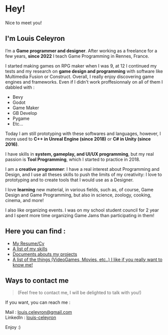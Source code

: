# Hey! 

Nice to meet you! 

##  I'm Louis Celeyron 


I’m a **Game programmer and designer**. After working as a freelance for a few years, **since 2022** I teach Game Programming in Rennes, France. 

I started making games on RPG maker when I was 9, at 12 I continued my tests and my research on **game design and programming** with software like Multimedia Fusion or Construct. 
Overall, I really enjoy discovering game engines and frameworks. Even if I didn't work proffesionnaly on all of them I dabbled with :
- Bevy
- Godot 
- Game Maker
- GB Develop
- Pygame
- Etc...

Today I am still prototyping with these softwares and languages, however, I more used to **C++ in Unreal Engine (since 2018)**  or **C# in Unity (since 2016)**.


I have skills in **system, gameplay, and UI/UX programming**, but my real passion is **Tool Programming**, which I started to practice in 2018. 

I am a **creative programmer**: I have a real interest about Programming and Design, and I use all theses skills to push the limits of my creativity: I love to prototyping and to create tools that I would use as a Designer.

I love **learning** new material, in various fields, such as, of course, Game Design and Game Programming, but also in science, zoology, cooking, cinema, and more!

I also like organizing events. I was on my school student council for 2 year and I spent more time organizing Game Jams than participating in them!


## Here you can find :

- [My Resume/Cv](https://github.com/LouisViktorCeleyron/Portfolio/blob/master/Documents/louisceleyron.pdf)
- [A list of my skills](https://github.com/LouisViktorCeleyron/Portfolio/blob/master/Skills/MySkills.md)
- [Documents abouts my projects](https://github.com/LouisViktorCeleyron/Portfolio/blob/master/Projects/MyProjects.md)
- [A list of the things (VideoGames, Movies, etc..) I like if you really want to know me!](https://github.com/LouisViktorCeleyron/Portfolio/blob/master/WhatILike/ThingsILike.md)


## Ways to contact me

>(Feel free to contact me, I will be delighted to talk with you!)

If you want, you can reach me :

Mail : [louis.celeyron@gmail.com](louis.celeyron@gmail.com)  
LinkedIn : [louis-celeyron](https://www.linkedin.com/in/louis-celeyron/)  

Enjoy :)
